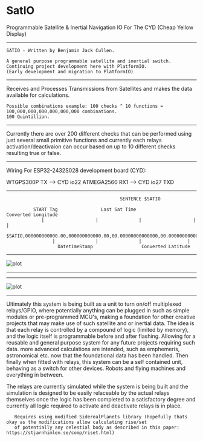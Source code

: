 # SatIO
Programmable Satellite &amp; Inertial Navigation IO For The CYD (Cheap Yellow Display)

---

    SATIO - Written by Benjamin Jack Cullen.

    A general purpose programmable satellite and inertial switch.
    Continuing project development here with PlatformIO.
    (Early development and migration to PlatformIO) 

---

Receives and Processes Transmissions from Satellites and makes the data available for calculations.

    Possible combinations example: 100 checks ^ 10 functions = 100,000,000,000,000,000,000 combinations.
    100 Quintillion.

---

Currently there are over 200 different checks that can be performed using just several small primitive
functions and currently each relays activation/deactivaion can occur based on up to 10 different checks
resulting true or false. 

---

Wiring For ESP32-2432S028 development board (CYD):

WTGPS300P TX --> CYD io22
ATMEGA2560 RX1 --> CYD io27 TXD

---

  
                                              SENTENCE $SATIO
                                                                            
              START Tag                Last Sat Time                    Converted Longitude        
                 |                   |               |                   |               |                  
              $SATIO,000000000000.00,000000000000.00,00.00000000000000,00.00000000000000,*Z
                     |               |               |                 |                              
                       DatetimeStamp                  Converted Latitude                                 
  

---

![plot](./images/vlcsnap-2024-11-08-11h00m47s505.png)

---

---

![plot](./images/vlcsnap-2024-11-08-10h58m42s127.png)

---


Ultimately this system is being built as a unit to turn on/off multiplexed relays/GPIO,
where potentially anything can be plugged in such as simple modules or pre-programmed MCU's, 
making a foundation for other creative projects that may make use of such satellite and or inertial data.
The idea is that each relay is controlled by a compound of logic (limited by memory), and the logic itself
is programmable before and after flashing. Allowing for a reusable and general purpose system for any future
projects requiring such data. more advanced calculations are intended, such as emphemeris, astronomical etc. now
that the foundational data has been handled. Then finally when fitted with relays, this system can be a self
contained unit, behaving as a switch for other devices. Robots and flying machines and everything in between.


The relays are currently simulated while the system is being built and the simulation is designed to be easily
relaceable by the actual relays themselves once the logic has been completed to a satisfactory degree and currently
all logic required to activate and deactivate relays is in place.
  
       Requires using modified SiderealPlanets library (hopefully thats okay as the modifications allow calculating rise/set
       of potentially any celestial body as described in this paper: https://stjarnhimlen.se/comp/riset.html)
